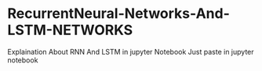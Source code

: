# RecurrentNeural-Networks-And-LSTM-NETWORKS
Explaination About RNN And LSTM in jupyter Notebook
Just paste in jupyter notebook

